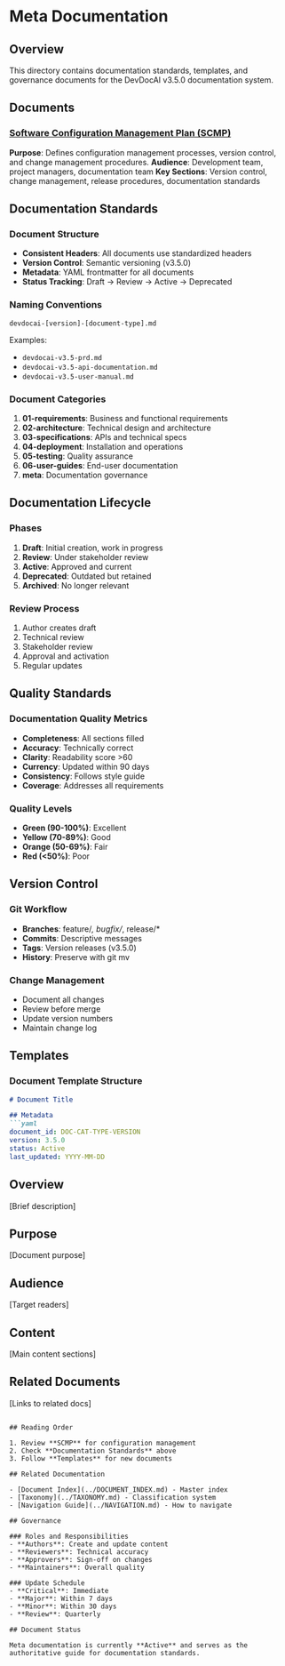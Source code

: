 # Meta Documentation

## Overview

This directory contains documentation standards, templates, and governance documents for the DevDocAI v3.5.0 documentation system.

## Documents

### [Software Configuration Management Plan (SCMP)](devdocai-v3.5-scmp.md)
**Purpose**: Defines configuration management processes, version control, and change management procedures.
**Audience**: Development team, project managers, documentation team
**Key Sections**: Version control, change management, release procedures, documentation standards

## Documentation Standards

### Document Structure
- **Consistent Headers**: All documents use standardized headers
- **Version Control**: Semantic versioning (v3.5.0)
- **Metadata**: YAML frontmatter for all documents
- **Status Tracking**: Draft → Review → Active → Deprecated

### Naming Conventions
```
devdocai-[version]-[document-type].md
```

Examples:
- `devdocai-v3.5-prd.md`
- `devdocai-v3.5-api-documentation.md`
- `devdocai-v3.5-user-manual.md`

### Document Categories
1. **01-requirements**: Business and functional requirements
2. **02-architecture**: Technical design and architecture
3. **03-specifications**: APIs and technical specs
4. **04-deployment**: Installation and operations
5. **05-testing**: Quality assurance
6. **06-user-guides**: End-user documentation
7. **meta**: Documentation governance

## Documentation Lifecycle

### Phases
1. **Draft**: Initial creation, work in progress
2. **Review**: Under stakeholder review
3. **Active**: Approved and current
4. **Deprecated**: Outdated but retained
5. **Archived**: No longer relevant

### Review Process
1. Author creates draft
2. Technical review
3. Stakeholder review
4. Approval and activation
5. Regular updates

## Quality Standards

### Documentation Quality Metrics
- **Completeness**: All sections filled
- **Accuracy**: Technically correct
- **Clarity**: Readability score >60
- **Currency**: Updated within 90 days
- **Consistency**: Follows style guide
- **Coverage**: Addresses all requirements

### Quality Levels
- **Green (90-100%)**: Excellent
- **Yellow (70-89%)**: Good
- **Orange (50-69%)**: Fair
- **Red (<50%)**: Poor

## Version Control

### Git Workflow
- **Branches**: feature/*, bugfix/*, release/*
- **Commits**: Descriptive messages
- **Tags**: Version releases (v3.5.0)
- **History**: Preserve with git mv

### Change Management
- Document all changes
- Review before merge
- Update version numbers
- Maintain change log

## Templates

### Document Template Structure
```markdown
# Document Title

## Metadata
```yaml
document_id: DOC-CAT-TYPE-VERSION
version: 3.5.0
status: Active
last_updated: YYYY-MM-DD
```

## Overview
[Brief description]

## Purpose
[Document purpose]

## Audience
[Target readers]

## Content
[Main content sections]

## Related Documents
[Links to related docs]
```

## Reading Order

1. Review **SCMP** for configuration management
2. Check **Documentation Standards** above
3. Follow **Templates** for new documents

## Related Documentation

- [Document Index](../DOCUMENT_INDEX.md) - Master index
- [Taxonomy](../TAXONOMY.md) - Classification system
- [Navigation Guide](../NAVIGATION.md) - How to navigate

## Governance

### Roles and Responsibilities
- **Authors**: Create and update content
- **Reviewers**: Technical accuracy
- **Approvers**: Sign-off on changes
- **Maintainers**: Overall quality

### Update Schedule
- **Critical**: Immediate
- **Major**: Within 7 days
- **Minor**: Within 30 days
- **Review**: Quarterly

## Document Status

Meta documentation is currently **Active** and serves as the authoritative guide for documentation standards.